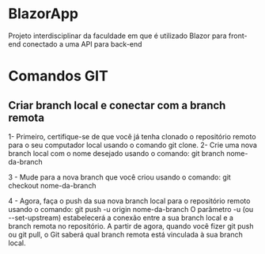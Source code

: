 # BlazorApp
Projeto interdisciplinar da faculdade em que é utilizado Blazor para front-end conectado a uma API para back-end

# Comandos GIT

## Criar branch local e conectar com a branch remota

1- Primeiro, certifique-se de que você já tenha clonado o repositório remoto para o seu computador local usando o comando git clone.
2- Crie uma nova branch local com o nome desejado usando o comando:
    git branch nome-da-branch

3 - Mude para a nova branch que você criou usando o comando:
    git checkout nome-da-branch

4 - Agora, faça o push da sua nova branch local para o repositório remoto usando o comando:
    git push -u origin nome-da-branch
O parâmetro -u (ou --set-upstream) estabelecerá a conexão entre a sua branch local e a branch remota no repositório. A partir de agora, quando você fizer git push ou git pull, o Git saberá qual branch remota está vinculada à sua branch local.